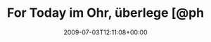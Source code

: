 ---
retweeted: false
source: <a href="http://twitter.com" rel="nofollow">Twitter Web Client</a>
entities:
  hashtags: []
  symbols: []
  user_mentions:
  - name: Philip
    screen_name: PhilOnFire
    indices:
    - '27'
    - '38'
    id_str: '739681261'
    id: '739681261'
  urls: []
display_text_range:
- '0'
- '105'
favorite_count: '0'
id_str: '2452919563'
truncated: false
retweet_count: '0'
id: '2452919563'
created_at: Fri Jul 03 12:11:08 +0000 2009
favorited: false
full_text: For Today im Ohr, überlege [@philonfire](https://twitter.com/philonfire)'s
  Krabben-Moshpit-Tanz aufzuführen. Leider keine Pit weit & breit.
lang: de
tags:
- pesos:twitter
date: '2009-07-03T12:11:08+00:00'
src: https://twitter.com/bascht/status/2452919563
original_url: https://twitter.com/bascht/status/2452919563
type: twitter_tweet
text: For Today im Ohr, überlege [@philonfire](https://twitter.com/philonfire)'s Krabben-Moshpit-Tanz
  aufzuführen. Leider keine Pit weit & breit.
title: For Today im Ohr, überlege [@ph

---
